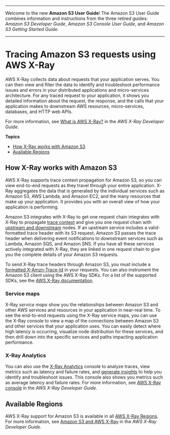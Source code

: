 --------

Welcome to the new **Amazon S3 User Guide**\! The Amazon S3 User Guide combines information and instructions from the three retired guides: *Amazon S3 Developer Guide*, *Amazon S3 Console User Guide*, and *Amazon S3 Getting Started Guide*\.

--------

# Tracing Amazon S3 requests using AWS X\-Ray<a name="tracing_requests_using_xray"></a>

AWS X\-Ray collects data about requests that your application serves\. You can then view and filter the data to identify and troubleshoot performance issues and errors in your distributed applications and micro\-services architecture\. For any traced request to your application, it shows you detailed information about the request, the response, and the calls that your application makes to downstream AWS resources, micro\-services, databases, and HTTP web APIs\. 

For more information, see [What is AWS X\-Ray?](https://docs.aws.amazon.com/xray/latest/devguide/aws-xray.html) in the *AWS X\-Ray Developer Guide*\.

**Topics**
+ [How X\-Ray works with Amazon S3](#tracing_requests_using_xray-s3)
+ [Available Regions](#tracing_requests_using_xray-regions)

## How X\-Ray works with Amazon S3<a name="tracing_requests_using_xray-s3"></a>

AWS X\-Ray supports trace context propagation for Amazon S3, so you can view end\-to\-end requests as they travel through your entire application\. X\-Ray aggregates the data that is generated by the individual services such as Amazon S3, AWS Lambda, and Amazon EC2, and the many resources that make up your application\. It provides you with an overall view of how your application is performing\. 

Amazon S3 integrates with X\-Ray to get one request chain integrates with X\-Ray to propagate [ trace context](https://www.w3.org/TR/trace-context/#:~:text=Trace%20context%20is%20split%20into,design%20focuses%20on%20fast%20parsing) and give you one request chain with [upstream and downstream](https://docs.aws.amazon.com/xray/latest/devguide/xray-concepts.html) nodes\. If an upstream service includes a valid\-formatted trace header with its S3 request, Amazon S3 passes the trace header when delivering event notifications to downstream services such as Lambda, Amazon SQS, and Amazon SNS\. If you have all these services actively integrated with X\-Ray, they are linked in one request chain to give you the complete details of your Amazon S3 requests\.

To send X\-Ray trace headers through Amazon S3, you must include a [formatted X\-Amzn\-Trace\-Id](https://docs.aws.amazon.com/xray/latest/devguide/xray-concepts.html#xray-concepts-tracingheader) in your requests\. You can also instrument the Amazon S3 client using the AWS X\-Ray SDKs\. For a list of the supported SDKs, see the [AWS X\-Ray documentation](https://docs.aws.amazon.com/xray/index.html)\.

### Service maps<a name="tracing_requests_using_xray-s3-maps"></a>

X\-Ray *service maps* show you the relationships between Amazon S3 and other AWS services and resources in your application in near\-real time\. To see the end\-to\-end requests using the X\-Ray service maps, you can use the X\-Ray console to view a map of the connections between Amazon S3 and other services that your application uses\. You can easily detect where high latency is occurring, visualize node distribution for these services, and then drill down into the specific services and paths impacting application performance\. 

### X\-Ray Analytics<a name="tracing_requests_using_xray-s3-analytics"></a>

You can also use the [ X\-Ray Analytics](https://docs.aws.amazon.com/xray/latest/devguide/xray-console-analytics.html) console to analyze traces, view metrics such as latency and failure rates, and [generate insights](https://docs.aws.amazon.com/xray/latest/devguide/xray-console-insights.html) to help you identify and troubleshoot issues\. This console also shows you metrics such as average latency and failure rates\. For more information, see [AWS X\-Ray console](https://docs.aws.amazon.com/xray/latest/devguide/xray-console.html) in the *AWS X\-Ray Developer Guide*\.

## Available Regions<a name="tracing_requests_using_xray-regions"></a>

AWS X\-Ray support for Amazon S3 is available in all [ AWS X\-Ray Regions](http://aws.amazon.com/about-aws/global-infrastructure/regional-product-services/)\. For more information, see [Amazon S3 and AWS X\-Ray](https://docs.aws.amazon.com/xray/latest/devguide/xray-services-s3.html) in the *AWS X\-Ray Developer Guide*\.